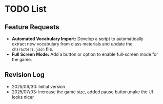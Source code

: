# TODO List

## Feature Requests
- **Automated Vocabulary Import:** Develop a script to automatically extract new vocabulary from class materials and update the `characters.json` file.
- **Full Screen Mode:** Add a button or option to enable full-screen mode for the game.

## Revision Log
- 2025/06/30: Initial version
- 2025/07/03: Increase the game size, added pause button,make the UI looks nicer